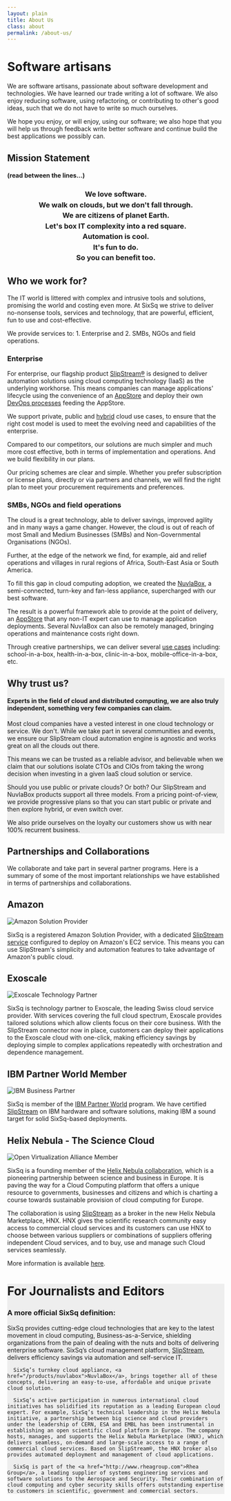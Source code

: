```yaml
---
layout: plain
title: About Us
class: about
permalink: /about-us/
---
```


<div class="jumbotron" id="XXnuvlabox-main-story">
  <div class="container">
    <h1>Software artisans</h1>
    <p>We are software artisans, passionate about software development and technologies. We have learned our trade writing a lot of software. We also enjoy reducing software, using refactoring, or contributing to other's good ideas, such that we do not have to write so much ourselves.</p>
    <p>We hope you enjoy, or will enjoy, using our software; we also hope that you will help us through feedback write better software and continue build the best applications we possibly can.
    </p>
  </div>

  <div class="container">
    <h2>Mission Statement</h2>
    <h4>(read between the lines...)</h4>
    <h3>
    <center>
      <div id="mission" style="line-height: 150%;">
        <div title="Python, Clojure, patterns, TCP, REST, unit tests, that elusive bug... we love it all">We love software.</div>
        <div title="We understand cloud, it's cool, useful and a real game changer, but it's part of the path, not a destination">We walk on clouds, but we don't fall through.</div>
        <div title="With more nationalities and human languages spoken than the number of employees, our country is Earth and we like Switzerland ;-)">We are citizens of planet Earth.</div>
        <div title="The very original idea behind our name and logo... we take complexity head on, so that you don't have to... just stay in the slipstream!">Let's box IT complexity into a red square.</div>
        <div title="The IT industry is plagued with repetitive, boring and mindless tasks... We declared war on those and our favourite weapon is indeed automation. What's left is more time to be creative and making a real difference">Automation is cool.</div>
        <div title="The satisfaction of seeing a program work for you instead of the opposite is just so much fun">It's fun to do.</div>
        <div title="As a result, we create and support powerful, simple and fun to use tools, services and appliances so that you can also take advantage of our hard work">So you can benefit too.</div>
      </div>
    </center>
    </h3>
  </div>
</div>

<div class="container big spacy">
  <h2>Who we work for?</h2>
  <p>The IT world is littered with complex and intrusive tools and solutions,
promising the world and costing even more. At SixSq we strive to deliver
no-nonsense tools, services and technology, that are powerful, efficient, fun
to use and cost-effective.</p>

  <p>We provide services to: 1. Enterprise and 2. SMBs, NGOs and field operations.</p>

  <div class="container">
    <h3>Enterprise</h3>
    <p>
For enterprise, our flagship product <a href="/products/slipstream/">SlipStream&reg;</a> is designed to deliver automation solutions using cloud computing technology (IaaS) as the underlying
workhorse. This means companies can manage applications' lifecycle using the
convenience of an
<a href="/products/slipstream-usecases.html#Enterprise-App-Store-/-Self-Service-IT">AppStore</a> and deploy their own <a href="/products/slipstream-usecases.html#DevOps-platform">DevOps processes</a> feeding the AppStore.

We support private, public and
<a href="/products/slipstream-usecases.html#Hybrid-Cloud-Provisioning">hybrid</a> cloud
use cases, to ensure that the right cost model is used to meet the evolving need and
capabilities of the enterprise.

Compared to our competitors, our solutions are much simpler and much more cost
effective, both in terms of implementation and operations.  And we build
flexibility in our plans.

Our pricing schemes are clear and simple. Whether you prefer subscription or
license plans, directly or via partners and channels, we will find the right
plan to meet your procurement requirements and preferences.
    </p>
  </div>

  <div class="container">
    <h3>SMBs, NGOs and field operations</h3>
    <p>The cloud is a great technology, able to deliver savings, improved agility
and in many ways a game changer. However, the cloud is out of reach of most
Small and Medium Businesses (SMBs) and Non-Governmental Organisations (NGOs).

Further, at the edge of the network we find, for example, aid and relief
operations and villages in rural regions of Africa, South-East Asia or South
America.

To fill this gap in cloud computing adoption, we created the <a href="/products/nuvlabox">NuvlaBox</a>,
a semi-connected, turn-key and fan-less appliance, supercharged with our
best software.

The result is a powerful framework able to provide at the point of delivery, an <a href="/products/slipstream-usecases.html#Enterprise-App-Store-/-Self-Service-IT">AppStore</a>
that any non-IT expert can use to manage application deployments.
Several NuvlaBox can also be remotely managed, bringing operations and maintenance
costs right down.

Through creative partnerships, we can deliver several
<a href="/products/nuvlabox-usecases">use cases</a> including:
school-in-a-box, health-in-a-box, clinic-in-a-box, mobile-office-in-a-box, etc.
    </p>
  </div>
</div>

<div style="background: #eee;">
<div class="container big spacy">
  <h2>Why trust us?</h2>
  <h4>Experts in the field of cloud and distributed computing, we are also truly
independent, something very few companies can claim.</h4>
  <p/>
  <p>Most cloud companies have a vested interest in one cloud technology or service.
We don't. While we take part in several communities
and events, we ensure our SlipStream cloud automation engine is
agnostic and works great on all the clouds out there.</p>

  <p>This means we can be trusted as a reliable advisor, and believable when we claim
that our solutions isolate CTOs and CIOs from taking the wrong decision when
investing in a given IaaS cloud solution or service.</p>

  <p>Should you use public or private clouds? Or both? Our SlipStream and NuvlaBox
products support all three models. From a pricing point-of-view, we provide
progressive plans so that you can start public or private and then explore
hybrid, or even switch over.</p>

  <p>We also pride ourselves on the loyalty our customers show us with near 100%
recurrent business.</p>
</div>
</div>

<div class="container big spacy">
    <h2>Partnerships and Collaborations</h2>
    <p>We collaborate and take part in several partner programs. Here is a summary of
some of the most important relationships we have established in terms of
partnerships and collaborations.</p>

<div class="container big spacy">
  <h2>Amazon</h2>
  <p><img src="/img/content/AWS_SolutionProvider_logo_RGB_Trans.png" alt="Amazon Solution Provider" /></p>

SixSq is a registered Amazon Solution Provider, with a dedicated <a href="https://slipstream.sixsq.com">SlipStream service</a> configured to deploy on Amazon's EC2 service.  This means you can use SlipStream's simplicity and automation features to take advantage of Amazon's public cloud.</p>
</div>

<div class="container big spacy">
  <h2>Exoscale</h2>
  <p><img src="/img/content/clouds/exoscale-logo-full-black.png" alt="Exoscale Technology Partner" /></p>

SixSq is technology partner to Exoscale, the leading Swiss cloud service provider. With services covering the full cloud spectrum, Exoscale provides tailored solutions which allow clients focus on their core business. With the SlipStream connector now in place, customers can deploy their applications to the Exoscale cloud with one-click, making efficiency savings by deploying simple to complex applications repeatedly with orchestration and dependence management.</p>
</div>

<div class="container big spacy">
  <h2>IBM Partner World Member</h2>
  <p><img src="/img/content/ibm-partner-logo.png" alt="IBM Business Partner" /></p>

SixSq is member of the <a href="http://www.ibm.com/partnerworld">IBM Partner World</a> program. We have certified <a href="/products/slipstream.html">SlipStream</a> on IBM hardware and software solutions, making IBM a sound target for solid SixSq-based deployments.</p>
</div>

<div class="container big spacy">
  <h2>Helix Nebula - The Science Cloud</h2>
  <p><img src="/img/content/helix-nebula.jpg" alt="Open Virtualization Alliance Member" /></p>

SixSq is a founding member of the <a href="http://www.facebook.com/HelixNebula.TheScienceCloud">Helix Nebula collaboration</a>, which is a pioneering partnership between science and business in Europe. It is paving the way for a Cloud Computing platform that offers a unique resource to governments, businesses and citizens and which is charting a course towards sustainable provision of cloud computing for Europe.

The collaboration is using <a href="/products/slipstream.html">SlipStream</a> as a broker in the new Helix Nebula Marketplace, HNX. HNX gives the scientific research community easy access to commercial cloud services and its customers can use HNX to choose between various suppliers or combinations of suppliers offering independent Cloud services, and to buy, use and manage such Cloud services seamlessly.

More information is available <a href="news/2012/03/01/news-hn-annoucement.html">here</a>.
</p>
</div>
</div>

<div style="background: #eee;">
<div class="container big spacy">
  <h1>For Journalists and Editors</h1>
  <h3>A more official SixSq definition:</h3>
  <p>
      SixSq provides cutting-edge cloud technologies that are key to the latest movement in cloud computing, Business-as-a-Service, shielding organizations from the pain of dealing with the nuts and bolts of delivering enterprise software. SixSq’s cloud management platform, <a href="/products/slipstream">SlipStream</a>, delivers efficiency savings via automation and self-service IT. 

      SixSq’s turnkey cloud appliance, <a href="/products/nuvlabox">NuvlaBox</a>, brings together all of these concepts, delivering an easy-to-use, affordable and unique private cloud solution. 

      SixSq’s active participation in numerous international cloud initiatives has solidified its reputation as a leading European cloud expert. For example, SixSq’s technical leadership in the Helix Nebula initiative, a partnership between big science and cloud providers under the leadership of CERN, ESA and EMBL has been instrumental in establishing an open scientific cloud platform in Europe. The company hosts, manages, and supports the Helix Nebula Marketplace (HNX), which delivers seamless, on-demand and large-scale access to a range of commercial cloud services. Based on SlipStream®, the HNX broker also provides automated deployment and management of cloud applications. 

      SixSq is part of the <a href="http://www.rheagroup.com">Rhea Group</a>, a leading supplier of systems engineering services and software solutions to the Aerospace and Security. Their combination of cloud computing and cyber security skills offers outstanding expertise to customers in scientific, government and commercial sectors.

  </p>
</div>
</div>


